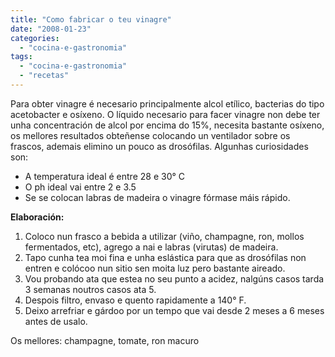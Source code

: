 ```yaml
---
title: "Como fabricar o teu vinagre"
date: "2008-01-23"
categories: 
  - "cocina-e-gastronomia"
tags: 
  - "cocina-e-gastronomia"
  - "recetas"
---
```


Para obter vinagre é necesario principalmente alcol etílico, bacterias do tipo acetobacter e osíxeno. O líquido necesario para facer vinagre non debe ter unha concentración de alcol por encima do 15%, necesita bastante osíxeno, os mellores resultados obteñense colocando un ventilador sobre os frascos, ademais elimino un pouco as drosófilas. Algunhas curiosidades son:

- A temperatura ideal é entre 28 e 30° C
- O ph ideal vai entre 2 e 3.5
- Se se colocan labras de madeira o vinagre fórmase máis rápido.

**Elaboración:**

1. Coloco nun frasco a bebida a utilizar (viño, champagne, ron, mollos fermentados, etc), agrego a nai e labras (virutas) de madeira.
2. Tapo cunha tea moi fina e unha eslástica para que as drosófilas non entren e colócoo nun sitio sen moita luz pero bastante aireado.
3. Vou probando ata que estea no seu punto a acidez, nalgúns casos tarda 3 semanas noutros casos ata 5.
4. Despois filtro, envaso e quento rapidamente a 140° F.
5. Deixo arrefriar e gárdoo por un tempo que vai desde 2 meses a 6 meses antes de usalo.

Os mellores: champagne, tomate, ron macuro
